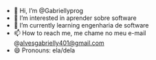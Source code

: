 - 👋 Hi, I’m @Gabriellyprog
- 👀 I’m interested in aprender sobre software 
- 🌱 I’m currently learning engenharia de software 
- 📫 How to reach me, me chame no meu e-mail @alvesgabrielly401@gmail.com 
- 😄 Pronouns: ela/dela
<!---
Gabriellyprog/Gabriellyprog is a ✨ special ✨ repository because its `README.md` (this file) appears on your GitHub profile.
You can click the Preview link to take a look at your changes.
--->
